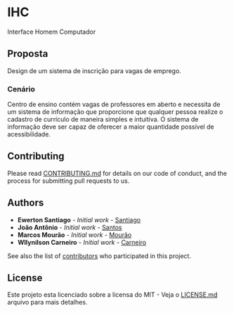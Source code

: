 # IHC

Interface Homem Computador

## Proposta

Design de um sistema de inscrição para vagas de emprego.

### Cenário

Centro de ensino contém vagas de professores em aberto e necessita de um sistema de informação que proporcione que qualquer pessoa realize o cadastro de currículo de maneira simples e intuitiva. O sistema de informação deve ser capaz de oferecer a maior quantidade possível de acessibilidade.

## Contributing

Please read [CONTRIBUTING.md](https://github.com/DEVpalmas/ihccurriculo/blob/master/CONTRIBUTING.md) for details on our code of conduct, and the process for submitting pull requests to us.

## Authors

* **Ewerton Santiago** - *Initial work* - [Santiago](https://github.com/ewertonsantiago)
* **João Antônio** - *Initial work* - [Santos](https://github.com/JoaoPalmasBR)
* **Marcos Mourão** - *Initial work* - [Mourão](https://github.com/mouraoinfo)
* **Wllynilson Carneiro** - *Initial work* - [Carneiro](https://github.com/wllynilson)

See also the list of [contributors](https://github.com/DEVpalmas/ihccurriculo/contributors) who participated in this project.

## License

Este projeto esta licenciado sobre a licensa do MIT - Veja o [LICENSE.md](LICENSE.md) arquivo para mais detalhes.
